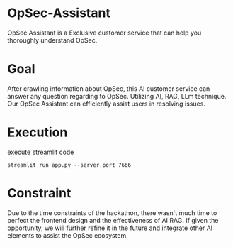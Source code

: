 # OpSec-Assistant
OpSec Assistant is a Exclusive customer service that can help you thoroughly understand OpSec.

# Goal
After crawling information about OpSec, this AI customer service can answer any question regarding to OpSec. Utilizing AI, RAG, LLm technique. Our OpSec Assistant can efficiently assist users in resolving issues.

# Execution
execute streamlit code
```
streamlit run app.py --server.port 7666
```

# Constraint
Due to the time constraints of the hackathon, there wasn't much time to perfect the frontend design and the effectiveness of AI RAG. If given the opportunity, we will further refine it in the future and integrate other AI elements to assist the OpSec ecosystem.
